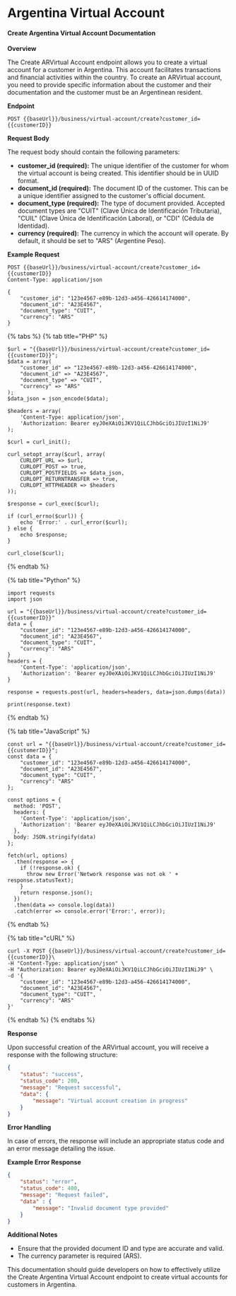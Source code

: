 # Argentina Virtual Account

#### Create Argentina Virtual Account Documentation

**Overview**

The Create ARVirtual Account endpoint allows you to create a virtual account for a customer in Argentina. This account facilitates transactions and financial activities within the country. To create an ARVirtual account, you need to provide specific information about the customer and their documentation and the customer must be an Argentinean resident.

**Endpoint**

`POST {{baseUrl}}/business/virtual-account/create?customer_id={{customerID}}`

**Request Body**

The request body should contain the following parameters:

* **customer\_id (required):** The unique identifier of the customer for whom the virtual account is being created. This identifier should be in UUID format.
* **document\_id (required):** The document ID of the customer. This can be a unique identifier assigned to the customer's official document.
* **document\_type (required):** The type of document provided. Accepted document types are "CUIT" (Clave Única de Identificación Tributaria), "CUIL" (Clave Única de Identificación Laboral), or "CDI" (Cédula de Identidad).
* **currency (required):** The currency in which the account will operate. By default, it should be set to "ARS" (Argentine Peso).

**Example Request**

```http
POST {{baseUrl}}/business/virtual-account/create?customer_id={{customerID}}
Content-Type: application/json

{
    "customer_id": "123e4567-e89b-12d3-a456-426614174000",
    "document_id": "A23E4567",
    "document_type": "CUIT",
    "currency": "ARS"
}
```

{% tabs %}
{% tab title="PHP" %}
```
$url = "{{baseUrl}}/business/virtual-account/create?customer_id={{customerID}}";
$data = array(
    "customer_id" => "123e4567-e89b-12d3-a456-426614174000",
    "document_id" => "A23E4567",
    "document_type" => "CUIT",
    "currency" => "ARS"
);
$data_json = json_encode($data);

$headers = array(
    'Content-Type: application/json',
    'Authorization: Bearer eyJ0eXAiOiJKV1QiLCJhbGciOiJIUzI1NiJ9'
);

$curl = curl_init();

curl_setopt_array($curl, array(
    CURLOPT_URL => $url,
    CURLOPT_POST => true,
    CURLOPT_POSTFIELDS => $data_json,
    CURLOPT_RETURNTRANSFER => true,
    CURLOPT_HTTPHEADER => $headers
));

$response = curl_exec($curl);

if (curl_errno($curl)) {
    echo 'Error:' . curl_error($curl);
} else {
    echo $response;
}

curl_close($curl);

```
{% endtab %}

{% tab title="Python" %}
```
import requests
import json

url = "{{baseUrl}}/business/virtual-account/create?customer_id={{customerID}}"
data = {
    "customer_id": "123e4567-e89b-12d3-a456-426614174000",
    "document_id": "A23E4567",
    "document_type": "CUIT",
    "currency": "ARS"
}
headers = {
    'Content-Type': 'application/json',
    'Authorization': 'Bearer eyJ0eXAiOiJKV1QiLCJhbGciOiJIUzI1NiJ9'
}

response = requests.post(url, headers=headers, data=json.dumps(data))

print(response.text)

```
{% endtab %}

{% tab title="JavaScript" %}
```
const url = "{{baseUrl}}/business/virtual-account/create?customer_id={{customerID}}";
const data = {
    "customer_id": "123e4567-e89b-12d3-a456-426614174000",
    "document_id": "A23E4567",
    "document_type": "CUIT",
    "currency": "ARS"
};

const options = {
  method: 'POST',
  headers: {
    'Content-Type': 'application/json',
    'Authorization': 'Bearer eyJ0eXAiOiJKV1QiLCJhbGciOiJIUzI1NiJ9'
  },
  body: JSON.stringify(data)
};

fetch(url, options)
  .then(response => {
    if (!response.ok) {
      throw new Error('Network response was not ok ' + response.statusText);
    }
    return response.json();
  })
  .then(data => console.log(data))
  .catch(error => console.error('Error:', error));

```
{% endtab %}

{% tab title="cURL" %}
```
curl -X POST {{baseUrl}}/business/virtual-account/create?customer_id={{customerID}}\
-H "Content-Type: application/json" \
-H "Authorization: Bearer eyJ0eXAiOiJKV1QiLCJhbGciOiJIUzI1NiJ9" \
-d '{
    "customer_id": "123e4567-e89b-12d3-a456-426614174000",
    "document_id": "A23E4567",
    "document_type": "CUIT",
    "currency": "ARS"
}'

```
{% endtab %}
{% endtabs %}

**Response**

Upon successful creation of the ARVirtual account, you will receive a response with the following structure:

```json
{
    "status": "success",
    "status_code": 200,
    "message": "Request successful",
    "data": {
        "message": "Virtual account creation in progress"
    }
}
```

**Error Handling**

In case of errors, the response will include an appropriate status code and an error message detailing the issue.

**Example Error Response**

```json
{
    "status": "error",
    "status_code": 400,
    "message": "Request failed",
    "data" : {
        "message": "Invalid document type provided"
    }
}
```

**Additional Notes**

* Ensure that the provided document ID and type are accurate and valid.
* The currency parameter is required (ARS).

This documentation should guide developers on how to effectively utilize the Create Argentina Virtual Account endpoint to create virtual accounts for customers in Argentina.
